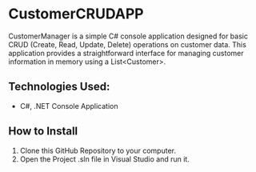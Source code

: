 # CustomerCRUDAPP
CustomerManager is a simple C# console application designed for basic CRUD (Create, Read, Update, Delete) operations on customer data. This application provides a straightforward interface for managing customer information in memory using a List&lt;Customer>.

## Technologies Used:
- C#, .NET Console Application

## How to Install
1. Clone this GitHub Repository to your computer.
2. Open the Project .sln file in Visual Studio and run it.
